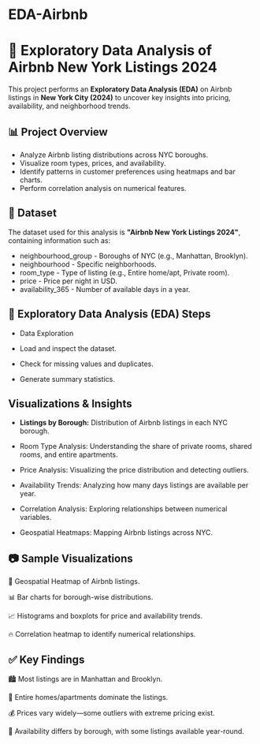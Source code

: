 # EDA-Airbnb

# 🏡 Exploratory Data Analysis of Airbnb New York Listings 2024  

This project performs an **Exploratory Data Analysis (EDA)** on Airbnb listings in **New York City (2024)** to uncover key insights into pricing, availability, and neighborhood trends.  

## 📊 **Project Overview**  

- Analyze Airbnb listing distributions across NYC boroughs.  
- Visualize room types, prices, and availability.  
- Identify patterns in customer preferences using heatmaps and bar charts.  
- Perform correlation analysis on numerical features.  

## 📂 **Dataset**  

The dataset used for this analysis is **"Airbnb New York Listings 2024"**, containing information such as:  

- neighbourhood_group - Boroughs of NYC (e.g., Manhattan, Brooklyn).  
- neighbourhood - Specific neighborhoods.  
- room_type - Type of listing (e.g., Entire home/apt, Private room).  
- price - Price per night in USD.  
- availability_365 - Number of available days in a year.  

## 📌 **Exploratory Data Analysis (EDA) Steps**

- Data Exploration

- Load and inspect the dataset.

- Check for missing values and duplicates.

- Generate summary statistics.

## **Visualizations & Insights**

- **Listings by Borough:** Distribution of Airbnb listings in each NYC borough.

- Room Type Analysis: Understanding the share of private rooms, shared rooms, and entire apartments.

- Price Analysis: Visualizing the price distribution and detecting outliers.

- Availability Trends: Analyzing how many days listings are available per year.

- Correlation Analysis: Exploring relationships between numerical variables.

- Geospatial Heatmaps: Mapping Airbnb listings across NYC.

## 📷 **Sample Visualizations**

📍 Geospatial Heatmap of Airbnb listings.

📊 Bar charts for borough-wise distributions.

📈 Histograms and boxplots for price and availability trends.

🔥 Correlation heatmap to identify numerical relationships.

## ✅ **Key Findings**

🏙 Most listings are in Manhattan and Brooklyn.

🏡 Entire homes/apartments dominate the listings.

💰 Prices vary widely—some outliers with extreme pricing exist.

📆 Availability differs by borough, with some listings available year-round.
